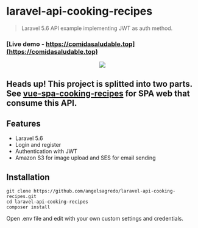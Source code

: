 # laravel-api-cooking-recipes
> Laravel 5.6 API example implementing JWT as auth method.

### [Live demo - https://comidasaludable.top](https://comidasaludable.top)

<p align="center">
<img src="https://i.imgur.com/QegONcG.jpg">
</p>

## **Heads up!** This project is splitted into two parts. See **[vue-spa-cooking-recipes](https://github.com/angelsagredo/vue-spa-cooking-recipes)** for SPA web that consume this API.

## Features

- Laravel 5.6
- Login and register
- Authentication with JWT
- Amazon S3 for image upload and SES for email sending

## Installation

    git clone https://github.com/angelsagredo/laravel-api-cooking-recipes.git 
    cd laravel-api-cooking-recipes
    composer install
    
Open .env file and edit with your own custom settings and credentials.
